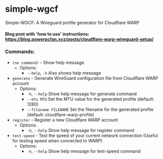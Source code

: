 # simple-wgcf

Simple-WGCF: A Wireguard profile generator for Cloudflare WARP

#### Blog post with 'how to use' instructions: https://blog.powerpcfan.xyz/posts/cloudflare-warp-wireguard-setup/

### Commands:
- `(no command)` - Show help message
  - Options:
    - `--help`, `-h`   Also shows help message
- `generate` - Generate WireGuard configuration file from Cloudflare WARP account
  - Options:
    - `-h`, `--help`          Show help message for generate command
    - `--mtu MTU`             Set the MTU value for the generated profile (default: 1280)
    - `--filename FILENAME`   Set the filename for the generated profile (default: cloudflare-warp-profile)
- `register` - Register a new Cloudflare WARP account
  - Options:
    - `-h`, `--help`          Show help message for register command
- `test-speed` - Test the speed of your current network connection (Useful for testing speed when connected to WARP)
  - Options:
    - `-h`, `--help`          Show help message for test-speed command
